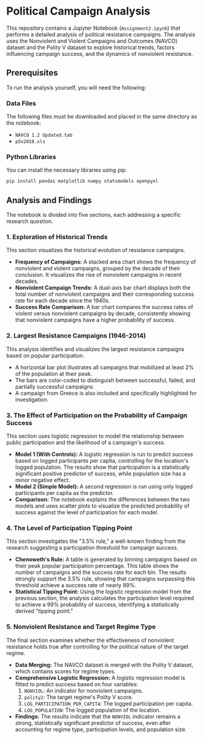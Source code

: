 # Political Campaign Analysis

This repository contains a Jupyter Notebook (`Assignment2.ipynb`) that performs a detailed analysis of political resistance campaigns. The analysis uses the Nonviolent and Violent Campaigns and Outcomes (NAVCO) dataset and the Polity V dataset to explore historical trends, factors influencing campaign success, and the dynamics of nonviolent resistance.

## Prerequisites

To run the analysis yourself, you will need the following:

### Data Files
The following files must be downloaded and placed in the same directory as the notebook:
- `NAVCO 1.2 Updated.tab`
- `p5v2018.xls`

### Python Libraries
You can install the necessary libraries using pip:
```bash
pip install pandas matplotlib numpy statsmodels openpyxl
```

## Analysis and Findings

The notebook is divided into five sections, each addressing a specific research question.

### 1. Exploration of Historical Trends

This section visualizes the historical evolution of resistance campaigns.
- **Frequency of Campaigns:** A stacked area chart shows the frequency of nonviolent and violent campaigns, grouped by the decade of their conclusion. It visualizes the rise of nonviolent campaigns in recent decades.
- **Nonviolent Campaign Trends:** A dual-axis bar chart displays both the total number of nonviolent campaigns and their corresponding success rate for each decade since the 1940s.
- **Success Rate Comparison:** A bar chart compares the success rates of violent versus nonviolent campaigns by decade, consistently showing that nonviolent campaigns have a higher probability of success.

### 2. Largest Resistance Campaigns (1946-2014)

This analysis identifies and visualizes the largest resistance campaigns based on popular participation.
- A horizontal bar plot illustrates all campaigns that mobilized at least 2% of the population at their peak.
- The bars are color-coded to distinguish between successful, failed, and partially successful campaigns.
- A campaign from Greece is also included and specifically highlighted for investigation.

### 3. The Effect of Participation on the Probability of Campaign Success

This section uses logistic regression to model the relationship between public participation and the likelihood of a campaign's success.
- **Model 1 (With Controls):** A logistic regression is run to predict success based on logged participants per capita, controlling for the location's logged population. The results show that participation is a statistically significant positive predictor of success, while population size has a minor negative effect.
- **Model 2 (Simple Model):** A second regression is run using only logged participants per capita as the predictor.
- **Comparison:** The notebook explains the differences between the two models and uses scatter plots to visualize the predicted probability of success against the level of participation for each model.

### 4. The Level of Participation Tipping Point

This section investigates the "3.5% rule," a well-known finding from the research suggesting a participation threshold for campaign success.
- **Chenoweth's Rule:** A table is generated by binning campaigns based on their peak popular participation percentage. This table shows the number of campaigns and the success rate for each bin. The results strongly support the 3.5% rule, showing that campaigns surpassing this threshold achieve a success rate of nearly 89%.
- **Statistical Tipping Point:** Using the logistic regression model from the previous section, the analysis calculates the participation level required to achieve a 99% probability of success, identifying a statistically derived "tipping point."

### 5. Nonviolent Resistance and Target Regime Type

The final section examines whether the effectiveness of nonviolent resistance holds true after controlling for the political nature of the target regime.
- **Data Merging:** The NAVCO dataset is merged with the Polity V dataset, which contains scores for regime types.
- **Comprehensive Logistic Regression:** A logistic regression model is fitted to predict success based on four variables:
    1.  `NONVIOL`: An indicator for nonviolent campaigns.
    2.  `polity2`: The target regime's Polity V score.
    3.  `LOG_PARTICIPATION_PER_CAPITA`: The logged participation per capita.
    4.  `LOG_POPULATION`: The logged population of the location.
- **Findings:** The results indicate that the `NONVIOL` indicator remains a strong, statistically significant predictor of success, even after accounting for regime type, participation levels, and population size.
